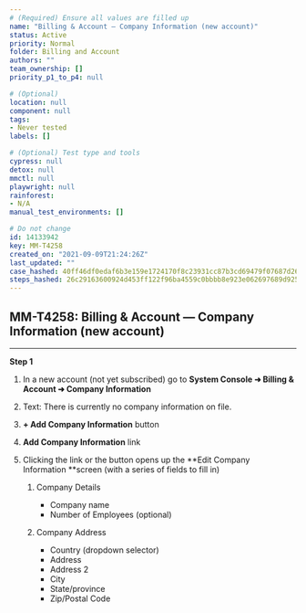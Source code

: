 ```yaml
---
# (Required) Ensure all values are filled up
name: "Billing & Account — Company Information (new account)"
status: Active
priority: Normal
folder: Billing and Account
authors: ""
team_ownership: []
priority_p1_to_p4: null

# (Optional)
location: null
component: null
tags: 
- Never tested
labels: []

# (Optional) Test type and tools
cypress: null
detox: null
mmctl: null
playwright: null
rainforest: 
- N/A
manual_test_environments: []

# Do not change
id: 14133942
key: MM-T4258
created_on: "2021-09-09T21:24:26Z"
last_updated: ""
case_hashed: 40ff46df0edaf6b3e159e1724170f8c23931cc87b3cd69479f07687d26747ca0eb8d693b4d47d10687ec90c13e3337fd
steps_hashed: 26c29163600924d453ff122f96ba4559c0bbbb8e923e062697689d925fcd6e50197bc998302265e189332702f8be33ba
---
```


<!-- (Auto-generated) Based on frontmatter's "key" and "name" -->

## MM-T4258: Billing & Account — Company Information (new account)

---

**Step 1**

1. In a new account (not yet subscribed) go to **System Console ➜ Billing & Account ➜ Company Information**

2. Text: There is currently no company information on file.

3. **+ Add Company Information** button

4. **Add Company Information** link

5. Clicking the link or the button opens up the \*\*Edit Company Information \*\*screen (with a series of fields to fill in)

   1. Company Details

      - Company name
      - Number of Employees (optional)

   2. Company Address

      - Country (dropdown selector)
      - Address
      - Address 2
      - City
      - State/province
      - Zip/Postal Code
